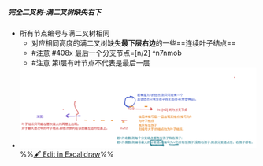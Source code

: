 ##### 完全二叉树-满二叉树缺失右下
- 所有节点编号与满二叉树相同
	- 对应相同高度的满二叉树缺失**最下层右边**的一些==连续叶子结点==
	- #注意 #408x 最后一个分支节点=[n/2] ^n7nmob
	- #注意 第i层有叶节点不代表是最后一层
- ![](attachments/%E4%BA%8C%E5%8F%89%E6%A0%91%E7%9A%84%E5%AE%9A%E4%B9%89%E5%8F%8A%E5%85%B6%E4%B8%BB%E8%A6%81%E7%89%B9%E6%80%A7%202022-10-18%2016.02.37.excalidraw.svg)
%%[🖋 Edit in Excalidraw](attachments/%E4%BA%8C%E5%8F%89%E6%A0%91%E7%9A%84%E5%AE%9A%E4%B9%89%E5%8F%8A%E5%85%B6%E4%B8%BB%E8%A6%81%E7%89%B9%E6%80%A7%202022-10-18%2016.02.37.excalidraw.md)%%